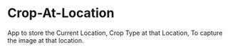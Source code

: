 # Crop-At-Location
App to store the Current Location, Crop Type at that Location, To capture the image at that location.
